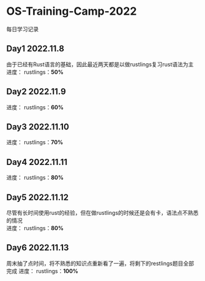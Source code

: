 # OS-Training-Camp-2022
每日学习记录

## Day1 2022.11.8
由于已经有Rust语言的基础，因此最近两天都是以做rustlings复习rust语法为主  
进度： rustlings：**50%**
## Day2 2022.11.9   
进度： rustlings：**60%**   
## Day3 2022.11.10   
进度： rustlings：**70%**   
## Day4 2022.11.11   
进度： rustlings：**80%**   
## Day5 2022.11.12   
尽管有长时间使用rust的经验，但在做rustlings的时候还是会有卡，语法点不熟悉的情况   
进度： rustlings：**80%**   
## Day6 2022.11.13   
周末抽了点时间，将不熟悉的知识点重新看了一遍，将剩下的restlings题目全部完成
进度： rustlings：**100%**  
